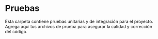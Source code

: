 # Pruebas

Esta carpeta contiene pruebas unitarias y de integración para el proyecto. Agrega aquí tus archivos de prueba para asegurar la calidad y corrección del código.
